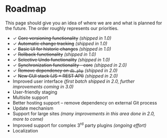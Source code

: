 # Roadmap #

This page should give you an idea of where we are and what is planned for the future. The order roughly represents our priorities.

* ✓ <del>Core versioning functionality</del> *(shipped in 1.0)*
* ✓ <del>Automatic change tracking</del> *(shipped in 1.0)*
* ✓ <del>Basic UI for historic changes</del> *(shipped in 1.0)*
* ✓ <del>Rollback functionality</del> *(shipped in 1.0)*
* ✓ <del>Selective Undo functionality</del> *(shipped in 1.0)*
* ✓ <del>Synchronization functionality - core</del> *(shipped in 2.0)*
* ✓ <del>Remove dependency on `db.php`</del> *(shipped in 2.0)*
* ✓ <del>New GUI stack (JS + REST API)</del> *(shipped in 2.0)*
* Improved user interface *(first batch shipped in 2.0, further improvements coming in 3.0)*
* User-friendly staging
* Multisite support
* Better hosting support – remove dependency on external Git process
* Update mechanism
* Support for large sites *(many improvements in this area done in 2.0, more to come)* 
* Improved support for complex 3<sup>rd</sup> party plugins *(ongoing effort)*
* Localization
